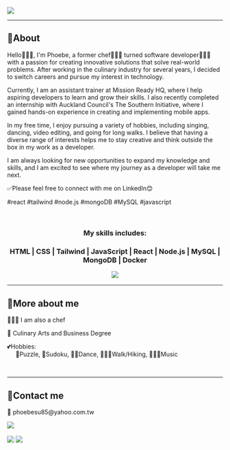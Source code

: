 <img src="https://readme-typing-svg.demolab.com?font=Fira+Code&pause=1000&width=435&lines=👋+Welcome+to+Phoebe's+GitHub"/>

<hr>
<h2><b>🔹About </b></h2>
<p>
Hello🙋🏻‍♀️, I'm Phoebe, a former chef👩🏻‍🍳 turned software developer👩🏻‍💻 with a passion for creating innovative solutions that solve real-world problems. After working in the culinary industry for several years, I decided to switch careers and pursue my interest in technology.</p>

<p>Currently, I am an assistant trainer at Mission Ready HQ, where I help aspiring developers to learn and grow their skills. I also recently completed an internship with Auckland Council's The Southern Initiative, where I gained hands-on experience in creating and implementing mobile apps.</p>


<p>In my free time, I enjoy pursuing a variety of hobbies, including singing, dancing, video editing, and going for long walks. I believe that having a diverse range of interests helps me to stay creative and think outside the box in my work as a developer.</p>

<p>I am always looking for new opportunities to expand my knowledge and skills, and I am excited to see where my journey as a developer will take me next.</p>

✅Please feel free to connect with me on LinkedIn😊

#react #tailwind #node.js #mongoDB #MySQL #javascript

<br/>
<h3 align="center"><b>My skills includes:</b><h3>
 <p  align="center">HTML | CSS | Tailwind | JavaScript | React | Node.js | MySQL | MongoDB | Docker
<p align="center"><a href="https://skillicons.dev" align="center">
<img src="https://skillicons.dev/icons?i=html,css,tailwind,js,react,nodejs,mysql,mongodb,materialui,github,githubactions,docker"  />
</a></p>
</p>

<hr/>
<h2><b>🔹More about me</b></h2>
<p>👩🏻‍🍳 I am also a chef</P>
<p>📜 Culinary Arts and Business Degree</p>
<p>💕Hobbies:</br>&nbsp&nbsp&nbsp&nbsp 🧩Puzzle, 🔢Sudoku, 💃🏻Dance, 🚶🏻‍♀️Walk/Hiking,  🎹🎻🎤Music </p><br/>

<hr>
<h2><b>🔹Contact me</b></h2>
<p >📧 phoebesu85@yahoo.com.tw </p>
<a href="https://www.linkedin.com/in/phoebe-su/"><img src="https://skillicons.dev/icons?i=linkedin"/></a><br/><br/>
<img src="https://api.accredible.com/v1/frontend/credential_website_embed_image/certificate/68683910"/>
<img src="https://api.accredible.com/v1/frontend/credential_website_embed_image/certificate/62785817"/>
